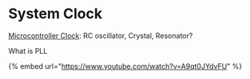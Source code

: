# System Clock



[Microcontroller Clock](https://www.4timing.com/microcontrollerclock.pdf): RC oscillator, Crystal, Resonator?



What is PLL

{% embed url="https://www.youtube.com/watch?v=A9qt0JYdvFU" %}






